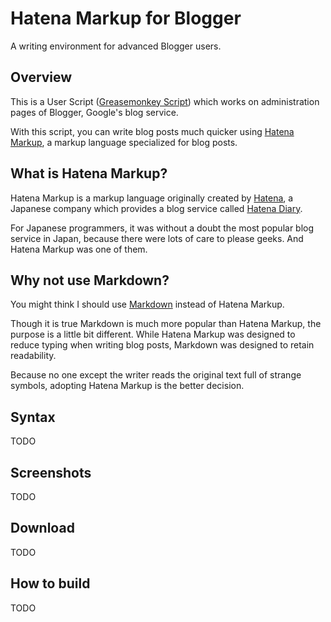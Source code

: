 # Hatena Markup for Blogger

A writing environment for advanced Blogger users.

## Overview

This is a User Script ([Greasemonkey Script](http://www.greasespot.net/)) which works on administration pages of Blogger, Google's blog service.

With this script, you can write blog posts much quicker using [Hatena Markup](http://hatenadiary.g.hatena.ne.jp/keyword/%E3%81%AF%E3%81%A6%E3%81%AA%E8%A8%98%E6%B3%95%E4%B8%80%E8%A6%A7), a markup language specialized for blog posts.

## What is Hatena Markup?

Hatena Markup is a markup language originally created by [Hatena](http://www.hatena.com/), a Japanese company which provides a blog service called [Hatena Diary](http://d.hatena.ne.jp/).

For Japanese programmers, it was without a doubt the most popular blog service in Japan, because there were lots of care to please geeks.  And Hatena Markup was one of them.

## Why not use Markdown?

You might think I should use [Markdown](http://daringfireball.net/projects/markdown/) instead of Hatena Markup.

Though it is true Markdown is much more popular than Hatena Markup, the purpose is a little bit different.  While Hatena Markup was designed to reduce typing when writing blog posts, Markdown was designed to retain readability.

Because no one except the writer reads the original text full of strange symbols, adopting Hatena Markup is the better decision.

## Syntax

TODO

## Screenshots

TODO

## Download

TODO

## How to build

TODO

